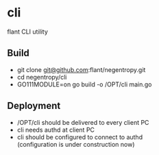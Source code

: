 # cli

flant CLI utility

## Build

- git clone git@github.com:flant/negentropy.git
- cd negentropy/cli
- GO111MODULE=on go build -o /OPT/cli main.go

## Deployment

- /OPT/cli should be delivered to every client PC
- cli needs authd at client PC
- cli should be configured to connect to authd  
  (configuration is under construction now)
